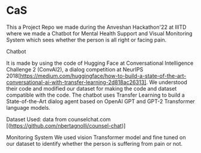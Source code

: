 # CaS
This a Project Repo we made during the Anveshan Hackathon'22 at IIITD where we made a Chatbot for Mental Health Support and Visual Monitoring System which sees whether the person is all right or facing pain.

Chatbot

It is made by using the code of Hugging Face at Conversational Intelligence Challenge 2 (ConvAI2), a dialog competition at NeurIPS 2018[https://medium.com/huggingface/how-to-build-a-state-of-the-art-conversational-ai-with-transfer-learning-2d818ac26313]. We understood their code and modified our dataset for making the code and dataset compatible with the code. The chatbot uses Transfer Learning to build a State-of-the-Art dialog agent based on OpenAI GPT and GPT-2 Transformer language models.

Dataset Used: data from counselchat.com [(https://github.com/nbertagnolli/counsel-chat)]

Monitoring System
We used vision Transformer model and fine tuned on our dataset to identify whether the person is suffering from pain or not.
